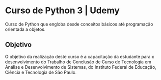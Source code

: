 # Curso de Python 3 | Udemy
Curso de Python que engloba desde conceitos básicos até programação orientada a objetos.

## Objetivo
O objetivo da realização deste curso é a capacitação da estudante para o desenvolvimento do Trabalho de Conclusão de Curso de Tecnologia em Análise e Desenvolvimento de Sistemas, do Instituto Federal de Educação, Ciência e Tecnologia de São Paulo.
